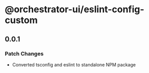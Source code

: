 # @orchestrator-ui/eslint-config-custom

## 0.0.1

### Patch Changes

- Converted tsconfig and eslint to standalone NPM package
